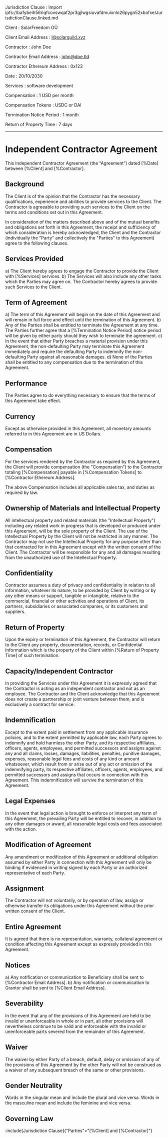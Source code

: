 Jurisdiction Clause
: Import ipfs://bafybeih56riqfcovswqaf2pr3gjlwgsiuvafdmuixnlo26pygn52xbofxe/JurisdictionClause.linked.md

Client
: SolarFreedom OÜ

Client Email Address
: l@solarguild.xyz

Contractor
: John Doe

Contractor Email Address
: john@doe.tld

Contractor Ethereum Address
: 0x123

Date
: 20/10/2030

Services
: software development

Compensation
: 1 USD per month

Compensation Tokens
: USDC or DAI

Termination Notice Period
: 1 month

Return of Property Time
: 7 days

---

# Independent Contractor Agreement

This Independent Contractor Agreement (the “Agreement”) dated [%Date] between [%Client] and [%Contractor].

## Background

The Client is of the opinion that the Contractor has the necessary qualifications, experience and abilities to provide services to the Client.
The Contractor is agreeable to providing such services to the Client on the terms and conditions set out in this Agreement.

In consideration of the matters described above and of the mutual benefits and obligations set forth in this Agreement, the receipt and sufficiency of which consideration is hereby acknowledged, the Client and the Contractor (individually the "Party" and collectively the "Parties" to this Agreement) agree to the following clauses.

## Services Provided

a) The Client hereby agrees to engage the Contractor to provide the Client with [%Services] services.
b) The Services will also include any other tasks which the Parties may agree on. The Contractor hereby agrees to provide such Services to the Client.

## Term of Agreement

a) The term of this Agreement will begin on the date of this Agreement and will remain in full force and effect until the termination of this Agreement.
b) Any of the Parties shall be entitled to terminate the Agreement at any time. The Parties further agree that a [%Termination Notice Period] notice period will be given by either party should they wish to terminate the agreement.
c) In the event that either Party breaches a material provision under this Agreement, the non-defaulting Party may terminate this Agreement immediately and require the defaulting Party to indemnify the non-defaulting Party against all reasonable damages.
d) None of the Parties shall be entitled to any compensation due to the termination of this Agreement.

## Performance

The Parties agree to do everything necessary to ensure that the terms of this Agreement take effect.

## Currency

Except as otherwise provided in this Agreement, all monetary amounts referred to in this Agreement are in US Dollars.

## Compensation

For the services rendered by the Contractor as required by this Agreement, the Client will provide compensation (the "Compensation") to the Contractor totaling [%Compensation] payable in [%Compensation Tokens] to [%Contractor Ethereum Address].

The above Compensation includes all applicable sales tax, and duties as required by law.

## Ownership of Materials and Intellectual Property

All intellectual property and related materials (the "Intellectual Property") including any related work in progress that is developed or produced under this Agreement, will be the sole property of the Client. The use of the Intellectual Property by the Client will not be restricted in any manner.
The Contractor may not use the Intellectual Property for any purpose other than that contracted for in this Agreement except with the written consent of the Client. The Contractor will be responsible for any and all damages resulting from the unauthorized use of the Intellectual Property.

## Confidentiality

Contractor assumes a duty of privacy and confidentiality in relation to all information, whatever its nature, to be provided by Client by writing or by any other means or support, tangible or intangible, relative to the commercial, financial or other activities and operations of Client, its partners, subsidiaries or associated companies, or its customers and suppliers.

## Return of Property

Upon the expiry or termination of this Agreement, the Contractor will return to the Client any property, documentation, records, or Confidential Information which is the property of the Client within [%Return of Property Time] of such termination.

## Capacity/Independent Contractor

In providing the Services under this Agreement it is expressly agreed that the Contractor is acting as an independent contractor and not as an employee. The Contractor and the Client acknowledge that this Agreement does not create a partnership or joint venture between them, and is exclusively a contract for service.

## Indemnification

Except to the extent paid in settlement from any applicable insurance policies, and to the extent permitted by applicable law, each Party agrees to indemnify and hold harmless the other Party, and its respective affiliates, officers, agents, employees, and permitted successors and assigns against any and all claims, losses, damages, liabilities, penalties, punitive damages, expenses, reasonable legal fees and costs of any kind or amount whatsoever, which result from or arise out of any act or omission of the indemnifying party, its respective affiliates, officers, agents, employees, and permitted successors and assigns that occurs in connection with this Agreement. This indemnification will survive the termination of this Agreement.

## Legal Expenses

In the event that legal action is brought to enforce or interpret any term of this Agreement, the prevailing Party will be entitled to recover, in addition to any other damages or award, all reasonable legal costs and fees associated with the action.

## Modification of Agreement

Any amendment or modification of this Agreement or additional obligation assumed by either Party in connection with this Agreement will only be binding if evidenced in writing signed by each Party or an authorized representative of each Party.

## Assignment

The Contractor will not voluntarily, or by operation of law, assign or otherwise transfer its obligations under this Agreement without the prior written consent of the Client.

## Entire Agreement

It is agreed that there is no representation, warranty, collateral agreement or condition affecting this Agreement except as expressly provided in this Agreement.

## Notices

a) Any notification or communication to Beneficiary shall be sent to [%Contractor Email Address].
b) Any notification or communication to Grantor shall be sent to [%Client Email Address].

## Severability

In the event that any of the provisions of this Agreement are held to be invalid or unenforceable in whole or in part, all other provisions will nevertheless continue to be valid and enforceable with the invalid or unenforceable parts severed from the remainder of this Agreement.

## Waiver

The waiver by either Party of a breach, default, delay or omission of any of the provisions of this Agreement by the other Party will not be construed as a waiver of any subsequent breach of the same or other provisions.

## Gender Neutrality

Words in the singular mean and include the plural and vice versa. Words in the masculine mean and include the feminine and vice versa.

## Governing Law

:include[Jurisdiction Clause]{"Parties"="[%Client] and [%Contractor]"}
